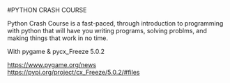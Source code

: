 #PYTHON CRASH COURSE

Python Crash Course is a fast-paced, through introduction to programming with python that will have you writing programs, solving problms, and making things that work in no time.

With pygame & pycx_Freeze 5.0.2

https://www.pygame.org/news
https://pypi.org/project/cx_Freeze/5.0.2/#files
